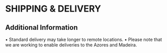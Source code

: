 # SHIPPING & DELIVERY

## Additional Information
• Standard delivery may take longer to remote locations.
• Please note that we are working to enable deliveries to the Azores and Madeira.
